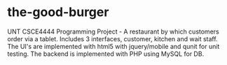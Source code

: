 the-good-burger
===============

UNT CSCE4444 Programming Project - A restaurant by which customers order via a tablet. Includes 3 interfaces, customer, kitchen and wait staff. The UI's are implemented with html5 with jquery/mobile and qunit for unit testing. The backend is implemented with PHP using MySQL for DB.